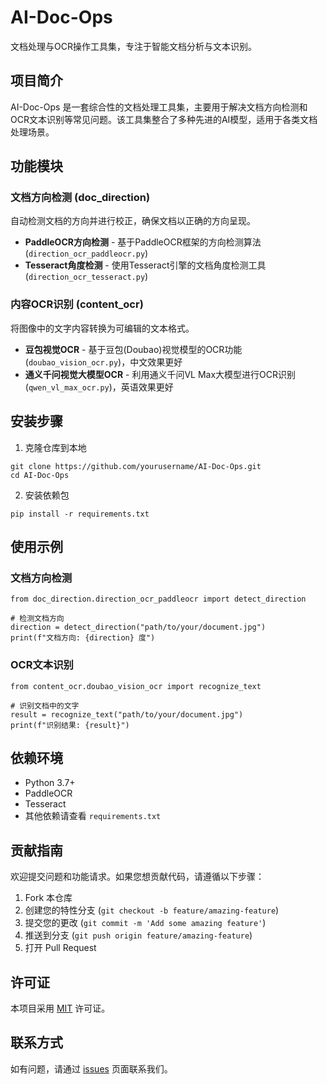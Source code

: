 # AI-Doc-Ops

文档处理与OCR操作工具集，专注于智能文档分析与文本识别。

## 项目简介

AI-Doc-Ops 是一套综合性的文档处理工具集，主要用于解决文档方向检测和OCR文本识别等常见问题。该工具集整合了多种先进的AI模型，适用于各类文档处理场景。

## 功能模块

### 文档方向检测 (doc_direction)

自动检测文档的方向并进行校正，确保文档以正确的方向呈现。

- **PaddleOCR方向检测** - 基于PaddleOCR框架的方向检测算法 (`direction_ocr_paddleocr.py`)
- **Tesseract角度检测** - 使用Tesseract引擎的文档角度检测工具 (`direction_ocr_tesseract.py`)

### 内容OCR识别 (content_ocr)

将图像中的文字内容转换为可编辑的文本格式。

- **豆包视觉OCR** - 基于豆包(Doubao)视觉模型的OCR功能 (`doubao_vision_ocr.py`)，中文效果更好
- **通义千问视觉大模型OCR** - 利用通义千问VL Max大模型进行OCR识别 (`qwen_vl_max_ocr.py`)，英语效果更好

## 安装步骤

1. 克隆仓库到本地

```
git clone https://github.com/yourusername/AI-Doc-Ops.git
cd AI-Doc-Ops
```

2. 安装依赖包

```
pip install -r requirements.txt
```

## 使用示例

### 文档方向检测

```
from doc_direction.direction_ocr_paddleocr import detect_direction

# 检测文档方向
direction = detect_direction("path/to/your/document.jpg")
print(f"文档方向: {direction} 度")
```

### OCR文本识别

```
from content_ocr.doubao_vision_ocr import recognize_text

# 识别文档中的文字
result = recognize_text("path/to/your/document.jpg")
print(f"识别结果: {result}")
```

## 依赖环境

- Python 3.7+
- PaddleOCR
- Tesseract
- 其他依赖请查看 `requirements.txt`

## 贡献指南

欢迎提交问题和功能请求。如果您想贡献代码，请遵循以下步骤：

1. Fork 本仓库
2. 创建您的特性分支 (`git checkout -b feature/amazing-feature`)
3. 提交您的更改 (`git commit -m 'Add some amazing feature'`)
4. 推送到分支 (`git push origin feature/amazing-feature`)
5. 打开 Pull Request

## 许可证

本项目采用 [MIT](LICENSE) 许可证。

## 联系方式

如有问题，请通过 [issues](https://github.com/yourusername/AI-Doc-Ops/issues) 页面联系我们。
